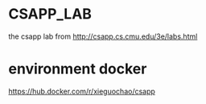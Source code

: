 # CSAPP_LAB
the csapp lab from http://csapp.cs.cmu.edu/3e/labs.html

# environment docker
https://hub.docker.com/r/xieguochao/csapp
